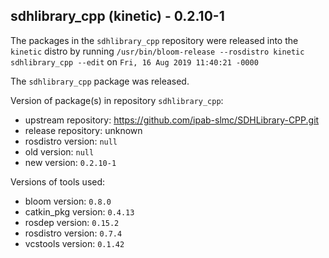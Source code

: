 ## sdhlibrary_cpp (kinetic) - 0.2.10-1

The packages in the `sdhlibrary_cpp` repository were released into the `kinetic` distro by running `/usr/bin/bloom-release --rosdistro kinetic sdhlibrary_cpp --edit` on `Fri, 16 Aug 2019 11:40:21 -0000`

The `sdhlibrary_cpp` package was released.

Version of package(s) in repository `sdhlibrary_cpp`:

- upstream repository: https://github.com/ipab-slmc/SDHLibrary-CPP.git
- release repository: unknown
- rosdistro version: `null`
- old version: `null`
- new version: `0.2.10-1`

Versions of tools used:

- bloom version: `0.8.0`
- catkin_pkg version: `0.4.13`
- rosdep version: `0.15.2`
- rosdistro version: `0.7.4`
- vcstools version: `0.1.42`



